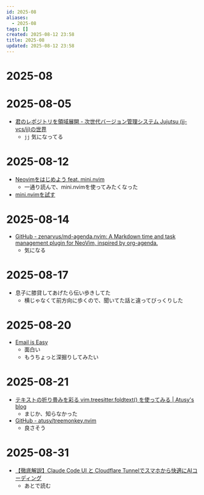 ```yaml
---
id: 2025-08
aliases:
  - 2025-08
tags: []
created: 2025-08-12 23:58
title: 2025-08
updated: 2025-08-12 23:58
---
```


# 2025-08

# 2025-08-05

- [君のレポジトリを領域展開 - 次世代バージョン管理システム Jujutsu (jj-vcs/jj)の世界](https://zenn.dev/zetamatta/books/c1e309aea68960)
    - `jj` 気になってる

# 2025-08-12

- [Neovimをはじめよう feat. mini.nvim](https://zenn.dev/kawarimidoll/books/6064bf6f193b51)
    - 一通り読んで、mini.nvimを使ってみたくなった
- [mini.nvimを試す](blog/c8e9t3s.md)

# 2025-08-14

- [GitHub - zenarvus/md-agenda.nvim: A Markdown time and task management plugin for NeoVim, inspired by org-agenda.](https://github.com/zenarvus/md-agenda.nvim)
    - 気になる

# 2025-08-17

- 息子に膝貸してあげたら伝い歩きしてた
	- 横じゃなくて前方向に歩くので、聞いてた話と違ってびっくりした

# 2025-08-20
- [Email is Easy](https://e-mail.wtf/)
	- 面白い
	- もうちょっと深掘りしてみたい

# 2025-08-21
- [テキストの折り畳みを彩る vim.treesitter.foldtext() を使ってみる | Atusy's blog](https://blog.atusy.net/2023/10/26/treesitter-foldtext/)
	- まじか、知らなかった
- [GitHub - atusy/treemonkey.nvim](https://github.com/atusy/treemonkey.nvim)
	- 良さそう

# 2025-08-31

- [【徹底解説】Claude Code UI と Cloudflare Tunnelでスマホから快適にAIコーディング](https://zenn.dev/nogu66/articles/claudecodeui)
	- あとで読む

